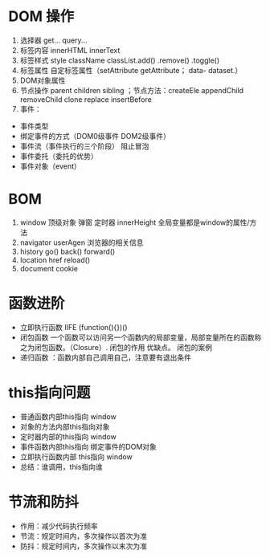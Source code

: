 # DOM 操作
1. 选择器 get... query...
2. 标签内容 innerHTML innerText
3. 标签样式 style  className classList.add()  .remove() .toggle()
4. 标签属性 自定标签属性（setAttribute getAttribute； data-  dataset.）
5. DOM对象属性
6. 节点操作 parent  children  sibling ；节点方法：createEle  appendChild  removeChild  clone  replace  insertBefore
7. 事件：
- 事件类型 
- 绑定事件的方式（DOM0级事件 DOM2级事件） 
- 事件流（事件执行的三个阶段） 阻止冒泡 
- 事件委托（委托的优势） 
- 事件对象（event）

# BOM 
1. window 顶级对象 弹窗 定时器 innerHeight 全局变量都是window的属性/方法
2. navigator userAgen  浏览器的相关信息
3. history go() back() forward()
4. location  href  reload()  
5. document  cookie
   
# 函数进阶
- 立即执行函数 IIFE (function(){})()
- 闭包函数 一个函数可以访问另一个函数内的局部变量，局部变量所在的函数称之为闭包函数。（Closure）. 闭包的作用 优缺点。 闭包的案例
- 递归函数 ：函数内部自己调用自己，注意要有退出条件
  
# this指向问题
- 普通函数内部this指向 window
- 对象的方法内部this指向对象
- 定时器内部的this指向 window
- 事件函数内部this指向 绑定事件的DOM对象
- 立即执行函数内部 this指向 window
- 总结：谁调用，this指向谁
  
# 节流和防抖
- 作用：减少代码执行频率
- 节流：规定时间内，多次操作以首次为准
- 防抖：规定时间内，多次操作以末次为准
